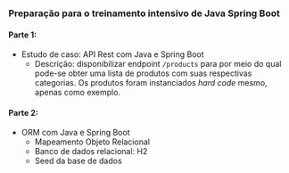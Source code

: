 ### Preparação para o treinamento intensivo de Java Spring Boot

#### Parte 1:
  - Estudo de caso: API Rest com Java e Spring Boot
    - Descrição: disponibilizar endpoint `/products` para por meio do qual pode-se obter uma lista de produtos com suas respectivas categorias. Os produtos foram instanciados *hard code* mesmo, apenas como exemplo. 
  
#### Parte 2: 
  - ORM com Java e Spring Boot
    - Mapeamento Objeto Relacional
    - Banco de dados relacional: H2
    - Seed da base de dados
